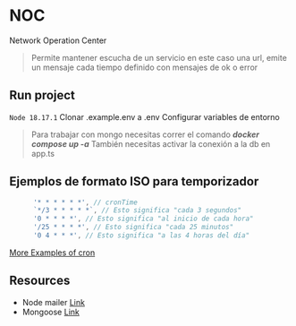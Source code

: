 # NOC

Network Operation Center

> Permite mantener escucha de un servicio en este caso una url, emite un mensaje cada tiempo definido con mensajes de ok o error

## Run project

`Node 18.17.1`
Clonar .example.env a .env
Configurar variables de entorno

> Para trabajar con mongo necesitas correr el comando ***docker compose up -a***
> También necesitas activar la conexión a la db en app.ts

## Ejemplos de formato ISO  para temporizador

```js
      '* * * * * *', // cronTime
      `*/3 * * * * *`, // Esto significa "cada 3 segundos"
      '0 * * * *', // Esto significa "al inicio de cada hora"
      '/25 * * * *', // Esto significa "cada 25 minutos"
      '0 4 * * *', // Esto significa "a las 4 horas del día"
```

[More Examples of cron](https://github.com/kelektiv/node-cron/tree/main/examples)

## Resources

- Node mailer [Link](https://nodemailer.com/)
- Mongoose [Link](https://mongoosejs.com/)
